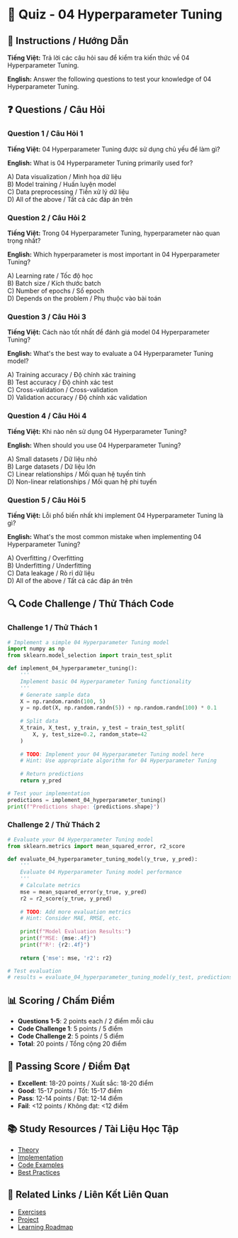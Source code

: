 # 🧠 Quiz - 04 Hyperparameter Tuning

## 📝 Instructions / Hướng Dẫn

**Tiếng Việt:** Trả lời các câu hỏi sau để kiểm tra kiến thức về 04 Hyperparameter Tuning.

**English:** Answer the following questions to test your knowledge of 04 Hyperparameter Tuning.

## ❓ Questions / Câu Hỏi

### Question 1 / Câu Hỏi 1
**Tiếng Việt:** 04 Hyperparameter Tuning được sử dụng chủ yếu để làm gì?

**English:** What is 04 Hyperparameter Tuning primarily used for?

A) Data visualization / Minh họa dữ liệu  
B) Model training / Huấn luyện model  
C) Data preprocessing / Tiền xử lý dữ liệu  
D) All of the above / Tất cả các đáp án trên

### Question 2 / Câu Hỏi 2
**Tiếng Việt:** Trong 04 Hyperparameter Tuning, hyperparameter nào quan trọng nhất?

**English:** Which hyperparameter is most important in 04 Hyperparameter Tuning?

A) Learning rate / Tốc độ học  
B) Batch size / Kích thước batch  
C) Number of epochs / Số epoch  
D) Depends on the problem / Phụ thuộc vào bài toán

### Question 3 / Câu Hỏi 3
**Tiếng Việt:** Cách nào tốt nhất để đánh giá model 04 Hyperparameter Tuning?

**English:** What's the best way to evaluate a 04 Hyperparameter Tuning model?

A) Training accuracy / Độ chính xác training  
B) Test accuracy / Độ chính xác test  
C) Cross-validation / Cross-validation  
D) Validation accuracy / Độ chính xác validation

### Question 4 / Câu Hỏi 4
**Tiếng Việt:** Khi nào nên sử dụng 04 Hyperparameter Tuning?

**English:** When should you use 04 Hyperparameter Tuning?

A) Small datasets / Dữ liệu nhỏ  
B) Large datasets / Dữ liệu lớn  
C) Linear relationships / Mối quan hệ tuyến tính  
D) Non-linear relationships / Mối quan hệ phi tuyến

### Question 5 / Câu Hỏi 5
**Tiếng Việt:** Lỗi phổ biến nhất khi implement 04 Hyperparameter Tuning là gì?

**English:** What's the most common mistake when implementing 04 Hyperparameter Tuning?

A) Overfitting / Overfitting  
B) Underfitting / Underfitting  
C) Data leakage / Rò rỉ dữ liệu  
D) All of the above / Tất cả các đáp án trên

## 🔍 Code Challenge / Thử Thách Code

### Challenge 1 / Thử Thách 1
```python
# Implement a simple 04 Hyperparameter Tuning model
import numpy as np
from sklearn.model_selection import train_test_split

def implement_04_hyperparameter_tuning():
    '''
    Implement basic 04 Hyperparameter Tuning functionality
    '''
    # Generate sample data
    X = np.random.randn(100, 5)
    y = np.dot(X, np.random.randn(5)) + np.random.randn(100) * 0.1
    
    # Split data
    X_train, X_test, y_train, y_test = train_test_split(
        X, y, test_size=0.2, random_state=42
    )
    
    # TODO: Implement your 04 Hyperparameter Tuning model here
    # Hint: Use appropriate algorithm for 04 Hyperparameter Tuning
    
    # Return predictions
    return y_pred

# Test your implementation
predictions = implement_04_hyperparameter_tuning()
print(f"Predictions shape: {predictions.shape}")
```

### Challenge 2 / Thử Thách 2
```python
# Evaluate your 04 Hyperparameter Tuning model
from sklearn.metrics import mean_squared_error, r2_score

def evaluate_04_hyperparameter_tuning_model(y_true, y_pred):
    '''
    Evaluate 04 Hyperparameter Tuning model performance
    '''
    # Calculate metrics
    mse = mean_squared_error(y_true, y_pred)
    r2 = r2_score(y_true, y_pred)
    
    # TODO: Add more evaluation metrics
    # Hint: Consider MAE, RMSE, etc.
    
    print(f"Model Evaluation Results:")
    print(f"MSE: {mse:.4f}")
    print(f"R²: {r2:.4f}")
    
    return {'mse': mse, 'r2': r2}

# Test evaluation
# results = evaluate_04_hyperparameter_tuning_model(y_test, predictions)
```

## 📊 Scoring / Chấm Điểm

- **Questions 1-5**: 2 points each / 2 điểm mỗi câu
- **Code Challenge 1**: 5 points / 5 điểm
- **Code Challenge 2**: 5 points / 5 điểm
- **Total**: 20 points / Tổng cộng 20 điểm

## 🎯 Passing Score / Điểm Đạt

- **Excellent**: 18-20 points / Xuất sắc: 18-20 điểm
- **Good**: 15-17 points / Tốt: 15-17 điểm  
- **Pass**: 12-14 points / Đạt: 12-14 điểm
- **Fail**: <12 points / Không đạt: <12 điểm

## 📚 Study Resources / Tài Liệu Học Tập

- [Theory](./THEORY_04_hyperparameter_tuning.md)
- [Implementation](./IMPLEMENTATION_04_hyperparameter_tuning.md)
- [Code Examples](./CODE_EXAMPLES_04_hyperparameter_tuning.md)
- [Best Practices](./BEST_PRACTICES_04_hyperparameter_tuning.md)

## 🔗 Related Links / Liên Kết Liên Quan

- [Exercises](./EXERCISES_04_hyperparameter_tuning.md)
- [Project](./PROJECT_04_hyperparameter_tuning.md)
- [Learning Roadmap](./LEARNING_ROADMAP_04_hyperparameter_tuning.md)
